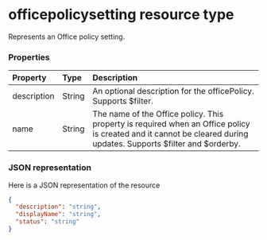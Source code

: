# officepolicysetting resource type

Represents an Office policy setting.


### Properties
| Property	   | Type	|Description|
|:---------------|:--------|:----------|
|description|String|An optional description for the officePolicy. Supports $filter.|
|name|String|The name of the Office policy. This property is required when an Office policy is created and it cannot be cleared during updates. Supports $filter and $orderby.|


### JSON representation

Here is a JSON representation of the resource

<!-- {
  "blockType": "resource",
  "optionalProperties": [
    "description",
    "displayName"
  ],
  "keyProperty": "id",
  "@odata.type": "microsoft.graph.officepolicy"
}-->

```json
{
  "description": "string",
  "displayName": "string",
  "status": "string"
}

```

<!-- uuid: 8fcb5dbc-d5aa-4681-8e31-b001d5168d79
2015-10-25 14:57:30 UTC -->
<!-- {
  "type": "#page.annotation",
  "description": "officePolicy resource",
  "keywords": "",
  "section": "documentation",
  "tocPath": ""
}-->
